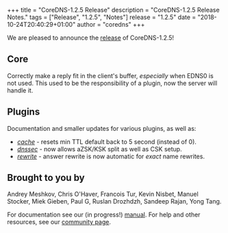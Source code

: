 +++
title = "CoreDNS-1.2.5 Release"
description = "CoreDNS-1.2.5 Release Notes."
tags = ["Release", "1.2.5", "Notes"]
release = "1.2.5"
date = "2018-10-24T20:40:29+01:00"
author = "coredns"
+++

We are pleased to announce the [release](https://github.com/coredns/coredns/releases/tag/v1.2.5) of
CoreDNS-1.2.5!

## Core

Correctly make a reply fit in the client's buffer, *especially* when EDNS0 is not used.
This used to be the responsibility of a plugin, now the server will handle it.

## Plugins

Documentation and smaller updates for various plugins, as well as:

* [*cache*](/plugins/cache) - resets min TTL default back to 5 second (instead of 0).
* [*dnssec*](/plugins/dnssec) - now allows aZSK/KSK split as well as CSK setup.
* [*rewrite*](/plugins/rewrite) - answer rewrite is now automatic for _exact_ name rewrites.

## Brought to you by

Andrey Meshkov,
Chris O'Haver,
Francois Tur,
Kevin Nisbet,
Manuel Stocker,
Miek Gieben,
Paul G,
Ruslan Drozhdzh,
Sandeep Rajan,
Yong Tang.

For documentation see our (in progress!) [manual](/manual). For help and other resources, see our
[community page](https://coredns.io/community/).
